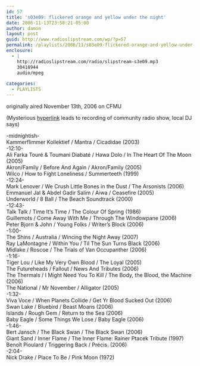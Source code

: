 ```yaml
---
id: 57
title: 's03e09: flickered orange and yellow under the night'
date: 2006-11-13T23:58:21-05:00
author: damon
layout: post
guid: http://www.radioslipstream.com/wp/?p=57
permalink: /playlists/2006/11/s03e09-flickered-orange-and-yellow-under-the-night/
enclosure:
  - |
    http://radioslipstream.com/radio/slipstream-s3e09.mp3
    30418944
    audio/mpeg
    
categories:
  - PLAYLISTS
---
```

originally aired November 13th, 2006 on CFMU

(Mysterious [hyperlink](http://radioslipstream.com/radio/slipstream-s3e09.mp3) leads to recording of community radio show, local DJ says)

-midnightish-  
Kammerflimmer Kollektief / Mantra / Cicadidae (2003)  
-12:10-  
Ali Farka Touré & Toumani Diabaté / Hawa Dolo / In The Heart Of The Moon (2005)  
Akron/Family / Before And Again / Akron/Family (2005)  
Wilco / How to Fight Loneliness / Summerteeth (1999)  
-12:24-  
Mark Lenover / We Crush Little Bones in the Dust / The Arsonists (2006)  
Emmanuel Jal & Abdel Gadir Salim / Aiwa / Ceasefire (2005)  
Underworld / 8 Ball / The Beach Soundtrack (2000)  
-12:43-  
Talk Talk / Time It’s Time / The Colour Of Spring (1986)  
Guillemots / Come Away With Me / Through The Windowpane (2006)  
Peter Bjorn & John / Young Folks / Writer’s Block (2006)  
-1:00-  
The Shins / Australia / Wincing the Night Away (2007)  
Ray LaMontagne / Within You / Til The Sun Turns Black (2006)  
Midlake / Roscoe / The Trials of Van Occupanther (2006)  
-1:16-  
Tiger Lou / Like My Very Own Blood / The Loyal (2005)  
The Futureheads / Fallout / News And Tributes (2006)  
The Thermals / I Might Need You To Kill / The Body, the Blood, the Machine (2006)  
The National / Mr November / Alligator (2005)  
-1:32-  
Viva Voce / When Planets Collide / Get Yr Blood Sucked Out (2006)  
Swan Lake / Bluebird / Beast Moans (2006)  
Islands / Rough Gem / Return to the Sea (2006)  
Baby Eagle / Some Things We Lose / Baby Eagle (2006)  
-1:46-  
Bert Jansch / The Black Swan / The Black Swan (2006)  
Giant Sand / Inner Flame / The Inner Flame: Rainer Ptacek Tribute (1997)  
Benoît Pioulard / Triggering Back / Précis. (2006)  
-2:04-  
Nick Drake / Place To Be / Pink Moon (1972)